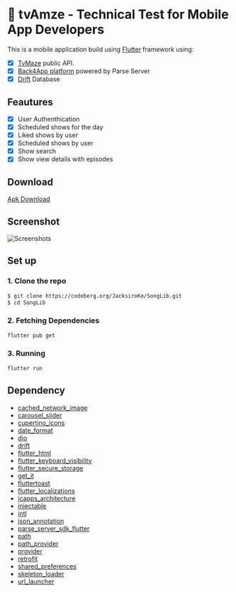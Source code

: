 # :movie_camera: tvAmze - Technical Test for Mobile App Developers

This is a mobile application build using [Flutter](https://flutter.dev/) framework using:
- [x] [TvMaze](https://www.tvmaze.com/api) public API. 
- [x] [Back4App platform](https://www.back4app.com) powered by Parse Server
- [x] [Drift](https://pub.dev/packages/drift) Database

## Feautures

- [x] User Authenthication
- [x] Scheduled shows for the day
- [x] Liked shows by user
- [x] Scheduled shows by user
- [x] Show search
- [x] Show view details with episodes

## Download

[Apk Download](https://codeberg.org/JacksiroKe/SongLib/src/branch/main/release/SongLib.apk)

## Screenshot

![Screenshots](https://codeberg.org/JacksiroKe/SongLib/src/branch/main/release/screenshot.png)



## Set up

### 1. Clone the repo

```bash
$ git clone https://codeberg.org/JacksiroKe/SongLib.git
$ cd SongLib
```

### 2. Fetching Dependencies

```bash
flutter pub get
```

### 3. Running

```bash
flutter run
```

## Dependency

- [cached_network_image](https://pub.dev/packages/drift)
- [carousel_slider](https://pub.dev/packages/drift)
- [cupertino_icons](https://pub.dev/packages/drift)
- [date_format](https://pub.dev/packages/drift)
- [dio](https://pub.dev/packages/drift)
- [drift](https://pub.dev/packages/drift)
- [flutter_html](https://pub.dev/packages/drift)
- [flutter_keyboard_visibility](https://pub.dev/packages/drift)
- [flutter_secure_storage](https://pub.dev/packages/drift)
- [get_it](https://pub.dev/packages/drift)
- [fluttertoast](https://pub.dev/packages/drift)
- [flutter_localizations](#)
- [icapps_architecture](https://pub.dev/packages/drift)
- [injectable](https://pub.dev/packages/drift)
- [intl](https://pub.dev/packages/drift)
- [json_annotation](https://pub.dev/packages/drift)
- [parse_server_sdk_flutter](https://pub.dev/packages/drift)
- [path](https://pub.dev/packages/drift)
- [path_provider](https://pub.dev/packages/drift)
- [provider](https://pub.dev/packages/drift)
- [retrofit](https://pub.dev/packages/drift)
- [shared_preferences](https://pub.dev/packages/drift)
- [skeleton_loader](https://pub.dev/packages/drift)
- [url_launcher](https://pub.dev/packages/drift)
